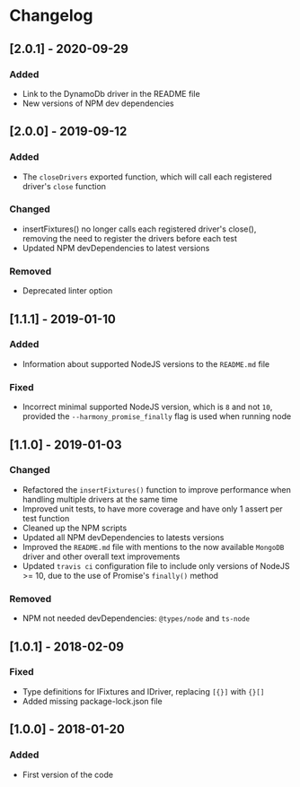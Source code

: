 # Changelog

## [2.0.1] - 2020-09-29
### Added
- Link to the DynamoDb driver in the README file
- New versions of NPM dev dependencies

## [2.0.0] - 2019-09-12
### Added
- The `closeDrivers` exported function, which will call each registered driver's `close` function

### Changed
- insertFixtures() no longer calls each registered driver's close(), removing the need to register the drivers before each test
- Updated NPM devDependencies to latest versions

### Removed
- Deprecated linter option

## [1.1.1] - 2019-01-10
### Added
- Information about supported NodeJS versions to the `README.md` file

### Fixed
- Incorrect minimal supported NodeJS version, which is `8` and not `10`, provided the `--harmony_promise_finally` flag is used when running node

## [1.1.0] - 2019-01-03
### Changed
- Refactored the `insertFixtures()` function to improve performance when handling multiple drivers at the same time
- Improved unit tests, to have more coverage and have only 1 assert per test function
- Cleaned up the NPM scripts
- Updated all NPM devDependencies to latests versions
- Improved the `README.md` file with mentions to the now available `MongoDB` driver and other overall text improvements
- Updated `travis ci` configuration file to include only versions of NodeJS >= 10, due to the use of Promise's `finally()` method

### Removed
- NPM not needed devDependencies: `@types/node` and `ts-node`

## [1.0.1] - 2018-02-09
### Fixed
- Type definitions for IFixtures and IDriver, replacing `[{}]` with `{}[]`
- Added missing package-lock.json file

## [1.0.0] - 2018-01-20
### Added
- First version of the code